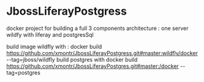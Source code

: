 # JbossLiferayPostgress
docker project for building a full 3 components architecture : one server wildfy with liferay and postgresSql

build image wildfly with :   docker build   https://github.com/xmontr/JbossLiferayPostgress.git#master:wildfly/docker  --tag=jboss/wildfly
build postgres with  docker build   https://github.com/xmontr/JbossLiferayPostgres.git#master:/docker  --tag=postgres
